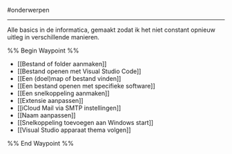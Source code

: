 #onderwerpen 

---

Alle basics in de informatica, gemaakt zodat ik het niet constant opnieuw uitleg in verschillende manieren.

%% Begin Waypoint %%
- [[Bestand of folder aanmaken]]
- [[Bestand openen met Visual Studio Code]]
- [[Een (doel)map of bestand vinden]]
- [[Een bestand openen met specifieke software]]
- [[Een snelkoppeling aanmaken]]
- [[Extensie aanpassen]]
- [[iCloud Mail via SMTP instellingen]]
- [[Naam aanpassen]]
- [[Snelkoppeling toevoegen aan Windows start]]
- [[Visual Studio apparaat thema volgen]]

%% End Waypoint %%
